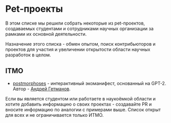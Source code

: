 # Pet-проекты

В этом списке мы решили собрать некоторые из pet-проектов, 
создаваемых студентами и сотрудниками научных организации за рамками их основной деятельности.

Назначение этого списка - обмен опытом, поиск контрибьюторов и проектов для участия 
и увеличении открытости области научных разработок в целом.

## ITMO

- [postmorphoses](https://github.com/andreygetmanov/postmorphoses) - интерактивный экоманифест, основанный на GPT-2. 
Автор - [Андрей Гетманов](https://github.com/andreygetmanov).

Если вы является студентом или работаете в наукоёмкой области и хотите добавить информацию о своих проектах - 
создавайте PR и вносите информацию по аналогии с примерами выше. 
Список открыт для всех и не ограничивается только ИТМО.
